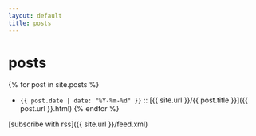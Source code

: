 ```yaml
---
layout: default
title: posts
---
```


# posts

{% for post in site.posts %}
- `{{ post.date | date: "%Y-%m-%d" }}` :: [{{ site.url }}/{{ post.title }}]({{ post.url }}.html) {% endfor %}

[subscribe with rss]({{ site.url }}/feed.xml)
